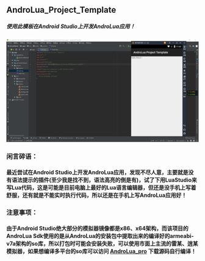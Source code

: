 ## AndroLua_Project_Template

##### 使用此模板在Android Studio上开发AndroLua应用！


![截图](/screenshot.png)


### 闲言碎语：<br/>
#### 最近尝试在Android Studio上开发AndroLua应用，发现不尽人意，主要就是没有语法提示的插件(至少我是找不到，语法高亮的倒是有)，试了下用LuaStudio来写Lua代码，这是可能是目前电脑上最好的Lua语言编辑器，但还是没手机上写着舒服，还有就是不能实时执行代码，所以还是在手机上写AndroLua应用好！


### 注意事项：<br/>
#### 由于Android Studio绝大部分的模拟器镜像都是x86、x64架构，而该项目的AndroLua Sdk使用的是从AndroLua的安装包中提取出来的编译好的armeabi-v7a架构的so库，所以打包时可能会安装失败，可以使用市面上主流的雷某、逍某模拟器，如果想编译多平台的so库可以访问 [AndroLua_pro](https://github.com/nirenr/AndroLua_pro) 下载源码自行编译！
